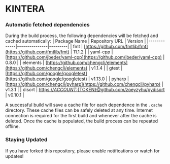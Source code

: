 <!---
DO NOT EDIT THIS FILE
THIS FILE IS GENERATED FROM THE TEMPLATE AND WILL BE OVERWRITTEN
-->


# KINTERA

### Automatic fetched dependencies
During the build process, the following dependencies will be fetched and cached automatically:
| Package Name | Repository URL | Version |
|-------------|---------------|---------|
| fmt | [https://github.com/fmtlib/fmt](https://github.com/fmtlib/fmt) | 11.1.2 |
| yaml-cpp | [https://github.com/jbeder/yaml-cpp](https://github.com/jbeder/yaml-cpp) | 0.8.0 |
| elements | [https://github.com/chengcli/elements](https://github.com/chengcli/elements) | v1.1.4 |
| gtest | [https://github.com/google/googletest](https://github.com/google/googletest) | v1.13.0 |
| pyharp | [https://github.com/chengcli/pyharp](https://github.com/chengcli/pyharp) | v1.3.1 |
| disort | [https://${ACCOUNT}:${TOKEN}@github.com/zoeyzyhu/pydisort](https://${ACCOUNT}:${TOKEN}@github.com/zoeyzyhu/pydisort) | v0.10.1 |


A successful build will save a cache file for each dependence in the `.cache` directory.
These cache files can  be safely deleted at any time.
Internet connection is required for the first build and whenever after the cache is deleted.
Once the cache is populated, the build process can be repeated offline.

### Staying Updated
If you have forked this repository, please enable notifications or watch for updates!
